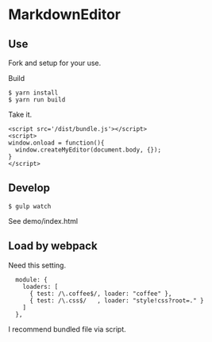 # MarkdownEditor

## Use

Fork and setup for your use.

Build

```
$ yarn install
$ yarn run build
```

Take it.

```
<script src='/dist/bundle.js'></script>
<script>
window.onload = function(){
  window.createMyEditor(document.body, {});
}
</script>
```

## Develop

```
$ gulp watch
```

See demo/index.html

## Load by webpack

Need this setting.

```
  module: {
    loaders: [
      { test: /\.coffee$/, loader: "coffee" },
      { test: /\.css$/   , loader: "style!css?root=." }
    ]
  },
```

I recommend bundled file via script.
